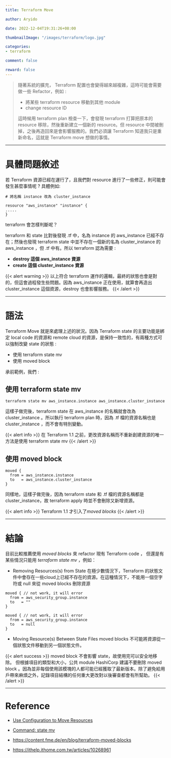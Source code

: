 ```yaml
---
title: Terraform Move

author: Aryido

date: 2022-12-04T19:31:26+08:00

thumbnailImage: "/images/terraform/logo.jpg"

categories:
- terraform

comment: false

reward: false
---
```

<!--BODY-->
> 隨著系統的擴充， Terraform 配置也會變得越來越複雜，這時可能會需要做一些 Refactor，例如 :
> - 將某些 terraform resource 移動到其他 module
> - change resource ID
>
> 這時候用 terraform plan 檢查一下，會發現 terraform 打算把原本的 resource 移除，然後重新建立一個新的 resource。但 resource 中間被刪掉，之後再造回來是會影響服務的。我們必須讓 Terraform 知道我只是重新命名，這就是 Terraform move 想做的事情。

<!--more-->

---
# 具體問題敘述
若 Terraform 資源已經在運行了，且我們對 resource 進行了一些修正，則可能會發生甚麼事情呢 ? 具體例如:
```
# 將名稱 instance 改為 cluster_instance

resource "aws_instance" "instance" {
.....
}
```
terraform 會怎樣判斷呢？

terraform 和 state 比對後發現 .tf 中，名為 instance 的 aws_instance 已經不存在；然後也發現 terraform state 中並不存在一個新的名為 cluster_instance 的 aws_instance ，但 .tf 中有。所以 terraform 認為需要 :
- **destroy 這個 aws_instance 資源**
- **create 這個 cluster_instance 資源**

{{< alert warning >}}
以上符合 terraform 運作的邏輯，最終的狀態也會是對的，但這會過程發生些問題。因為 aws_instance 正在使用，就算會再造出 cluster_instance 這個資源，destroy 也會影響服務。
{{< /alert >}}

---

# 語法

Terraform Move 就是來處理上述的狀況。因為 Terraform state 的主要功能是綁定 local code 的資源和 remote cloud 的資源，是保持一致性的，有兩種方式可以強制改變 state 的狀態 :
- 使用 terraform state mv
- 使用 moved block

承前範例，我們 :

## 使用 terraform state mv
```
terraform state mv aws_instance.instance aws_instance.cluster_instance
```
這樣子做完後，terraform state 在 aws_instance 的名稱就會改為 cluster_instance 。所以執行 terraform plan 時，因為 .tf 檔的資源名稱也是 cluster_instance ，而不會有特別變動。

{{< alert info >}}
在 Terraform 1.1 之前，更改資源名稱而不重新創建資源的唯一方法是使用 terraform state mv
{{< /alert >}}

## 使用 moved block
```
moved {
  from = aws_instance.instance
  to   = aws_instance.cluster_instance
}
```
同樣地，這樣子做完後，因為 terraform state 和 .tf 檔的資源名稱都是 cluster_instance，故 terraform apply 時並不會刪除又新增資源。

{{< alert info >}}
Terraform 1.1 才引入了*moved blocks*
{{< /alert >}}


---
# 結論

目前比較推薦使用 *moved blocks* 來 refactor 現有 Terraform code ， 但還是有某些情況只能用 *terraform state mv* ，例如：
- Removing Resources(s) from State
在極少數情況下，Terraform 的狀態文件中會存在一些cloud上已經不存在的資源。在這種情況下，不能用一個空字符或 null 來從 moved blocks 刪除資源
```
moved { // not work, it will error
  from = aws_security_group.instance
  to   = ""
}

moved { // not work, it will error
  from = aws_security_group.instance
  to   = null
}

```
- Moving Resource(s) Between State Files
moved blocks 不可能將資源從一個狀態文件移動到另一個狀態文件。

{{< alert success >}}
moved block 不會影響 state，故使用完可以安全地移除。
但根據項目的類型和大小，公共 module HashiCorp 建議不要刪除 moved block 。因為並非每個使用該模塊的人都可能已經獲取了最新版本。除了避免給用戶帶來麻煩之外，記錄項目結構的任何重大更改對以後審查都會有所幫助。
{{< /alert >}}

---
# Reference
- [Use Configuration to Move Resources](
https://developer.hashicorp.com/terraform/tutorials/configuration-language/move-config)

- [Command: state mv](https://developer.hashicorp.com/terraform/cli/commands/state/mv)

- https://content.fme.de/en/blog/terraform-moved-blocks

- https://ithelp.ithome.com.tw/articles/10268961